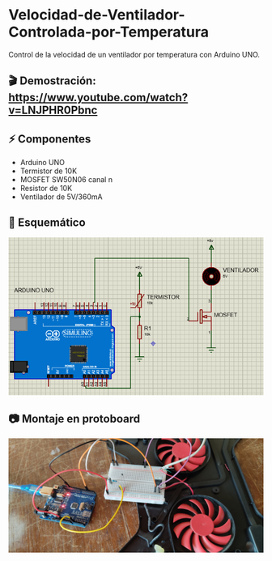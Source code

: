 # Velocidad-de-Ventilador-Controlada-por-Temperatura
Control de la velocidad de un ventilador por temperatura con Arduino UNO.

## 🎬 **Demostración**: https://www.youtube.com/watch?v=LNJPHR0Pbnc

## ⚡ Componentes
- Arduino UNO
- Termistor de 10K
- MOSFET SW50N06 canal n
- Resistor de 10K
- Ventilador de 5V/360mA

## 📐 Esquemático
![alt text](./Imagenes/Diagrama.PNG)

## 📷 Montaje en protoboard
![alt text](./Imagenes/Montaje.jpg)
